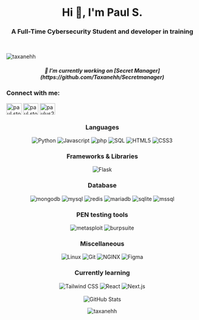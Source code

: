 <div align="center">
<h1 align="center">Hi 👋, I'm Paul S.</h1>
<h3 align="center">A Full-Time Cybersecurity Student and developer in training</h3>
<br/>

<p align="left"> <img src="https://komarev.com/ghpvc/?username=taxanehh&label=Profile%20views&color=0e75b6&style=flat" alt="taxanehh" /> </p>

<div>
  <h5> 🔭 I’m currently working on [Secret Manager](https://github.com/Taxanehh/Secretmanager) <h5/>
</div>

<div>
  <h3 align="left">Connect with me:</h3>
  <p align="left">
  <a href="https://linkedin.com/in/paul.stokreef" target="blank"><img align="center" src="https://raw.githubusercontent.com/rahuldkjain/github-profile-readme-generator/master/src/images/icons/Social/linked-in-alt.svg" alt="paul.stokreef" height="30"        width="40" /></a>
  <a href="https://instagram.com/paul.stokreef" target="blank"><img align="center" src="https://raw.githubusercontent.com/rahuldkjain/github-profile-readme-generator/master/src/images/icons/Social/instagram.svg" alt="paul.stokreef" height="30" width="40"   /></a>
  <a href="https://discord.gg/paulus2692" target="blank"><img align="center" src="https://raw.githubusercontent.com/rahuldkjain/github-profile-readme-generator/master/src/images/icons/Social/discord.svg" alt="paulus2692" height="30" width="40" /></a>
  </p>
</div>

<h3>Languages</h3>
  <div>
    <img alt="Python" src="https://img.shields.io/badge/-Python-18181b?style=for-the-badge&logo=python&logoColor=3c3cf0">
    <img alt="Javascript" src="https://img.shields.io/badge/-Javascript-18181b?style=for-the-badge&logo=javascript&logoColor=3c3cf0">
    <img alt="php" src="https://img.shields.io/badge/-PhP-18181b?style=for-the-badge&logo=php&logoColor=3c3cf0">
    <img alt="SQL" src="https://img.shields.io/badge/-SQL-18181b?style=for-the-badge&logo=postgresql&logoColor=3c3cf0">
    <img alt="HTML5" src="https://img.shields.io/badge/-HTML5-18181b?style=for-the-badge&logo=html5&logoColor=3c3cf0">
    <img alt="CSS3" src="https://img.shields.io/badge/-CSS3-18181b?style=for-the-badge&logo=css3&logoColor=3c3cf0">
  </div>

<h3>Frameworks & Libraries</h3>
  <div>
    <img alt="Flask" src="https://img.shields.io/badge/-Flask-18181b?style=for-the-badge&logo=flask&logoColor=3c3cf0">
  </div>

<h3>Database</h3>
  <div>
    <img alt="mongodb" src="https://img.shields.io/badge/-mongodb-18181b?style=for-the-badge&logo=mongodb&logoColor=3c3cf0">
    <img alt="mysql" src="https://img.shields.io/badge/-mysql-18181b?style=for-the-badge&logo=mysql&logoColor=3c3cf0">
    <img alt="redis" src="https://img.shields.io/badge/-redis-18181b?style=for-the-badge&logo=redis&logoColor=3c3cf0">
    <img alt="mariadb" src="https://img.shields.io/badge/-mariadb-18181b?style=for-the-badge&logo=mariadb&logoColor=3c3cf0">
    <img alt="sqlite" src="https://img.shields.io/badge/-sqlite-18181b?style=for-the-badge&logo=sqlite&logoColor=3c3cf0">
    <img alt="mssql" src="https://img.shields.io/badge/-mssql-18181b?style=for-the-badge&logo=mssql&logoColor=3c3cf0">
  </div>

<h3>PEN testing tools</h3>
  <div>
    <img alt="metasploit" src="https://img.shields.io/badge/-metasploit-18181b?style=for-the-badge&logo=metasploit&logoColor=3c3cf0">
    <img alt="burpsuite" src="https://img.shields.io/badge/-burpsuite-18181b?style=for-the-badge&logo=burpsuite&logoColor=3c3cf0">
  </div>

<h3>Miscellaneous</h3>
  <div>
    <img alt="Linux" src="https://img.shields.io/badge/-Linux-18181b?style=for-the-badge&logo=linux&logoColor=3c3cf0">
    <img alt="Git" src="https://img.shields.io/badge/-Git-18181b?style=for-the-badge&logo=git&logoColor=3c3cf0">
    <img alt="NGINX" src="https://img.shields.io/badge/-NGINX-18181b?style=for-the-badge&logo=nginx&logoColor=3c3cf0">
    <img alt="Figma" src="https://img.shields.io/badge/-Figma-18181b?style=for-the-badge&logo=figma&logoColor=3c3cf0">
  </div>

<h3>Currently learning</h3>
  <div>
    <img alt="Tailwind CSS" src="https://img.shields.io/badge/-Tailwind CSS-18181b?style=for-the-badge&logo=tailwindcss&logoColor=3c3cf0">
    <img alt="React" src="https://img.shields.io/badge/-React-18181b?style=for-the-badge&logo=react&logoColor=3c3cf0">
    <img alt="Next.js" src="https://img.shields.io/badge/-Next.js-18181b?style=for-the-badge&logo=next.js&logoColor=3c3cf0">
  </div>
<br/>

<div>
  <img alt="GitHub Stats" src="https://github-readme-stats.vercel.app/api?username=taxanehh&count_private=true&show_icons=true&title_color=3c3cf0&text_color=ffffff&icon_color=F43F5E&bg_color=18181b">
</div>

<p><img align="center" src="https://github-readme-streak-stats.herokuapp.com/?user=taxanehh&" alt="taxanehh" /></p>

